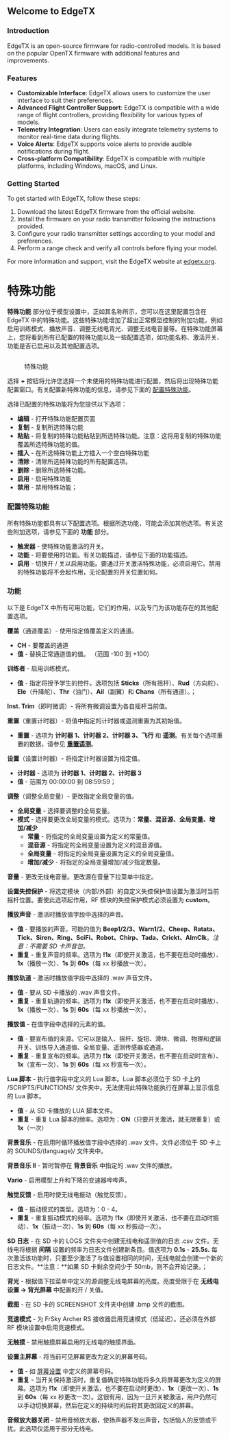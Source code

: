 ## Welcome to EdgeTX

### Introduction

EdgeTX is an open-source firmware for radio-controlled models. It is based on the popular OpenTX firmware with additional features and improvements.

### Features

- **Customizable Interface**: EdgeTX allows users to customize the user interface to suit their preferences.
- **Advanced Flight Controller Support**: EdgeTX is compatible with a wide range of flight controllers, providing flexibility for various types of models.
- **Telemetry Integration**: Users can easily integrate telemetry systems to monitor real-time data during flights.
- **Voice Alerts**: EdgeTX supports voice alerts to provide audible notifications during flight.
- **Cross-platform Compatibility**: EdgeTX is compatible with multiple platforms, including Windows, macOS, and Linux.

### Getting Started

To get started with EdgeTX, follow these steps:

1. Download the latest EdgeTX firmware from the official website.
2. Install the firmware on your radio transmitter following the instructions provided.
3. Configure your radio transmitter settings according to your model and preferences.
4. Perform a range check and verify all controls before flying your model.

For more information and support, visit the EdgeTX website at [edgetx.org](https://edgetx.org).

# 特殊功能

**特殊功能** 部分位于模型设置中，正如其名称所示，您可以在这里配置包含在 EdgeTX 中的特殊功能。这些特殊功能增加了超出正常模型控制的附加功能，例如启用训练模式、播放声音、调整无线电背光、调整无线电音量等。在特殊功能屏幕上，您将看到所有已配置的特殊功能以及一些配置选项，如功能名称、激活开关、功能是否已启用以及其他配置选项。

<figure><img src="/.gitbook/assets/specialfunctions.png" alt=""><figcaption><p>特殊功能</p></figcaption></figure>

选择 **+** 按钮将允许您选择一个未使用的特殊功能进行配置，然后将出现特殊功能配置窗口。有关配置新特殊功能的信息，请参见下面的 [配置特殊功能](special-functions.md#configuring-special-functions)。

选择已配置的特殊功能将为您提供以下选项：

- **编辑** - 打开特殊功能配置页面
- **复制** - 复制所选特殊功能
- **粘贴** - 将复制的特殊功能粘贴到所选特殊功能。注意：这将用复制的特殊功能覆盖所选特殊功能的值。
- **插入** - 在所选特殊功能上方插入一个空白特殊功能
- **清除** - 清除所选特殊功能的所有配置选项。
- **删除** - 删除所选特殊功能。
- **启用** - 启用特殊功能
- **禁用** - 禁用特殊功能；

### 配置特殊功能

所有特殊功能都具有以下配置选项。根据所选功能，可能会添加其他选项。有关这些附加选项，请参见下面的 **功能** 部分。

- **触发器** - 使特殊功能激活的开关。
- **功能** - 将要使用的功能。有关功能描述，请参见下面的功能描述。
- **启用** - 切换开 / 关以启用功能。要通过开关激活特殊功能，必须启用它。禁用的特殊功能将不会起作用，无论配置的开关位置如何。

### 功能

以下是 EdgeTX 中所有可用功能，它们的作用，以及专门为该功能存在的其他配置选项。

**覆盖**（通道覆盖）- 使用指定值覆盖定义的通道。

- **CH** - 要覆盖的通道
- **值** - 替换正常通道值的值。 （范围 -100 到 +100）

**训练者** - 启用训练模式。

- **值** - 指定将授予学生的控件。选项包括 **Sticks**（所有摇杆）、**Rud**（方向舵）、**Ele**（升降舵）、**Thr**（油门）、**Ail**（副翼）和 **Chans**（所有通道）。；

**Inst. Trim**（即时微调）- 将所有微调设置为各自摇杆当前值。

**重置**（重置计时器）- 将值中指定的计时器或遥测重置为其初始值。

- **重置** - 选项为 **计时器 1、计时器 2、计时器 3、飞行** 和 **遥测**。有关每个选项重置的数据，请参见 [**重置遥测**](../reset-telemetry.md)。

**设置**（设置计时器）- 将指定计时器设置为指定值。

- **计时器** - 选项为 **计时器 1、计时器 2、计时器 3**
- **值** - 范围为 00:00:00 到 08:59:59；

**调整**（调整全局变量）- 更改指定全局变量的值。

- **全局变量** - 选择要调整的全局变量。
- **模式** - 选择要更改全局变量的模式。选项为：**常量、混音源、全局变量、增加/减少**
  - **常量** - 将指定的全局变量设置为定义的常量值。
  - **混音源** - 将指定的全局变量设置为定义的混音源值。
  - **全局变量** - 将指定的全局变量设置为定义的全局变量值。
  - **增加/减少** - 将指定的全局变量增加/减少指定数量。

**音量** - 更改无线电音量。更改源在音量下拉菜单中指定。

**设置失控保护** - 将选定模块（内部/外部）的自定义失控保护值设置为激活时当前摇杆位置。要使此选项起作用，RF 模块的失控保护模式必须设置为 **custom**。

**播放声音** - 激活时播放值字段中选择的声音。

- **值** - 要播放的声音。可能的值为 **Beep1/2/3、Warn1/2、Cheep、Ratata、Tick、Siren、Ring、SciFi、Robot、Chirp、Tada、Crickt、AlmClk**。_注意：不需要 SD 卡声音包。_
- **重复** - 重复声音的频率。选项为 **!1x**（即使开关激活，也不要在启动时播放）、**1x**（播放一次）、**1s** 到 **60s**（每 xx 秒播放一次）。

**播放轨道** - 激活时播放值字段中选择的 .wav 声音文件。

- **值** - 要从 SD 卡播放的 .wav 声音文件。
- **重复** - 重复轨道的频率。选项为 **!1x**（即使开关激活，也不要在启动时播放）、**1x**（播放一次）、**1s** 到 **60s**（每 xx 秒播放一次）。

**播放值** - 在值字段中选择的元素的值。

- **值** - 要宣布值的来源。它可以是输入、摇杆、旋钮、滑块、微调、物理和逻辑开关、训练导入通道值、全局变量、遥测传感器或通道。
- **重复** - 重复宣布的频率。选项为 **!1x**（即使开关激活，也不要在启动时宣布）、**1x**（宣布一次）、**1s** 到 **60s**（每 xx 秒宣布一次）。

**Lua 脚本** - 执行值字段中定义的 Lua 脚本。Lua 脚本必须位于 SD 卡上的 /SCRIPTS/FUNCTIONS/ 文件夹中。无法使用此特殊功能执行在屏幕上显示信息的 Lua 脚本。

- **值** - 从 SD 卡播放的 LUA 脚本文件。
- **重复** - 重复 Lua 脚本的频率。选项为：**ON**（只要开关激活，就无限重复）或 **1x**（一次）

**背景音乐** - 在启用时循环播放值字段中选择的 .wav 文件。文件必须位于 SD 卡上的 SOUNDS/(language)/ 文件夹中。

**背景音乐 II** - 暂时暂停在 **背景音乐** 中指定的 .wav 文件的播放。

**Vario** - 启用模型上升和下降的变速器哔哔声。

**触觉反馈** - 启用时使无线电振动（触觉反馈）。

- **值** - 振动模式的类型。选项为：0 - 4。
- **重复** - 重复振动模式的频率。选项为 **!1x**（即使开关激活，也不要在启动时振动）、**1x**（振动一次）、**1s** 到 **60s**（每 xx 秒振动一次）。

**SD 日志** - 在 SD 卡的 LOGS 文件夹中创建无线电和遥测值的日志 .csv 文件。无线电将根据 **间隔** 设置的频率为日志文件创建新条目。值选项为 **0.1s** - **25.5s.** 每次激活该功能时，只要至少激活了与值设置相同的时间，无线电就会创建一个新的日志文件。**注意：**如果 SD 卡剩余空间少于 50mb，则不会开始记录。；

**背光** - 根据值下拉菜单中定义的源调整无线电屏幕的亮度。亮度受限于在 **无线电设置 -> 背光屏幕** 中配置的开 / 关值。

**截图** - 在 SD 卡的 SCREENSHOT 文件夹中创建 .bmp 文件的截图。

**竞速模式** - 为 FrSky Archer RS 接收器启用竞速模式（低延迟）。还必须在外部 RF 模块设置中启用竞速模式。

**无触摸** - 禁用触摸屏幕启用的无线电的触摸界面。

**设置主屏幕** - 将当前可见屏幕更改为定义的屏幕号码。

- **值** - 如 [屏幕设置](../screen-settings/) 中定义的屏幕号码。
- **重复** - 当开关保持激活时，重复值确定特殊功能将多久将屏幕更改为定义的屏幕。选项为 **!1x**（即使开关激活，也不要在启动时更改）、**1x**（更改一次）、**1s** 到 **60s**（每 xx 秒更改一次）。这很有用，因为一旦开关被激活，用户仍然可以手动切换屏幕，然后在定义的持续时间后将其更改回定义的屏幕。

**音频放大器关闭** - 禁用音频放大器，使扬声器不发出声音，包括恼人的反馈或干扰。此选项仅适用于部分无线电。